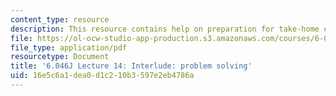 ```yaml
---
content_type: resource
description: This resource contains help on preparation for take-home exam.
file: https://ol-ocw-studio-app-production.s3.amazonaws.com/courses/6-046j-design-and-analysis-of-algorithms-spring-2012/16e5c6a1dea0d1c210b3597e2eb4786a_MIT6_046JS12_lec14.pdf
file_type: application/pdf
resourcetype: Document
title: '6.046J Lecture 14: Interlude: problem solving'
uid: 16e5c6a1-dea0-d1c2-10b3-597e2eb4786a
---
```

